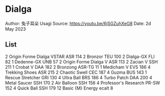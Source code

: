 # Dialga

Author: 兔子耳朵 Usagi
Source: <https://youtu.be/6jSGZuhXeG8>
Date: 2d May 2023

## List

2 Origin Forme Dialga VSTAR ASR 114
2 Bronzor TEU 100
2 Dialga-GX FLI 82
1 Dedenne-GX UNB 57
2 Origin Forme Dialga V ASR 113
2 Zacian V SSH 211
1 Crobat V DAA 182
2 Bronzong ASR-TG 11
1 Medicham V EVS 186
4 Trekking Shoes ASR 215
2 Chaotic Swell CEC 187
4 Guzma BUS 143
1 Rescue Stretcher GRI 130
4 Ultra Ball BRS 186
4 Turbo Patch DAA 200
4 Metal Saucer SSH 170
2 Air Balloon SSH 156
4 Professor's Research PR-SW 152
4 Quick Ball SSH 179
12 Basic {M} Energy ecalt 8
